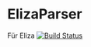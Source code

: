 # ElizaParser
Für Eliza
[![Build Status](https://travis-ci.org/acepero13/ElizaParser.svg?branch=master)](https://travis-ci.org/acepero13/ElizaParser)
